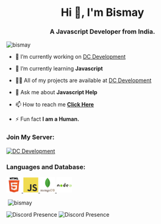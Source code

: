 <h1 align="center">Hi 👋, I'm Bismay</h1>
<h3 align="center">A Javascript Developer from India.</h3>

<p align="left"> <img src="https://komarev.com/ghpvc/?username=bismay&label=Profile%20views&color=0e75b6&style=flat" alt="bismay" /> </p>

- 🔭 I’m currently working on [DC Development](https://dsc.gg/devdc)

- 🌱 I’m currently learning **Javascript**

- 👨‍💻 All of my projects are available at [DC Development](https://dsc.gg/devdc)

- 💬 Ask me about **Javascript Help**

- 📫 How to reach me **[Click Here](https://dsc.gg/devdc)**

- ⚡ Fun fact **I am a Human.**

<h3 align="left">Join My Server:</h3>
<p align="left">
<a href="https://dsc.gg/devdc" target="blank"><img align="center" src="https://media.discordapp.net/attachments/942024397458374656/977469079914971136/unknown.png" alt="DC Development" height="30" width="40" /></a>
</p>

<h3 align="left">Languages and Database:</h3>
<p align="left"> <a href="https://www.w3.org/html/" target="_blank" rel="noreferrer"> <img src="https://raw.githubusercontent.com/devicons/devicon/master/icons/html5/html5-original-wordmark.svg" alt="html5" width="40" height="40"/> </a> <a href="https://developer.mozilla.org/en-US/docs/Web/JavaScript" target="_blank" rel="noreferrer"> <img src="https://raw.githubusercontent.com/devicons/devicon/master/icons/javascript/javascript-original.svg" alt="javascript" width="40" height="40"/> </a> <a href="https://www.mongodb.com/" target="_blank" rel="noreferrer"> <img src="https://raw.githubusercontent.com/devicons/devicon/master/icons/mongodb/mongodb-original-wordmark.svg" alt="mongodb" width="40" height="40"/> </a> <a href="https://nodejs.org" target="_blank" rel="noreferrer"> <img src="https://raw.githubusercontent.com/devicons/devicon/master/icons/nodejs/nodejs-original-wordmark.svg" alt="nodejs" width="40" height="40"/> </a> </p>

<p>&nbsp;<img align="center" src="https://github-readme-stats.vercel.app/api?username=bismay&show_icons=true&locale=en" alt="bismay" /></p>

![Discord Presence](https://lanyard.cnrad.dev/api/824999648422002728)
![Discord Presence](https://lanyard.cnrad.dev/api/970580884908560395)
